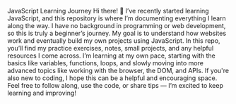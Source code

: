JavaScript Learning Journey
Hi there! 👋 I’ve recently started learning JavaScript, and this repository is where I’m documenting everything I learn along the way. I have no background in programming or web development, so this is truly a beginner’s journey. My goal is to understand how websites work and eventually build my own projects using JavaScript. In this repo, you’ll find my practice exercises, notes, small projects, and any helpful resources I come across. I’m learning at my own pace, starting with the basics like variables, functions, loops, and slowly moving into more advanced topics like working with the browser, the DOM, and APIs. If you're also new to coding, I hope this can be a helpful and encouraging space. Feel free to follow along, use the code, or share tips — I’m excited to keep learning and improving!
